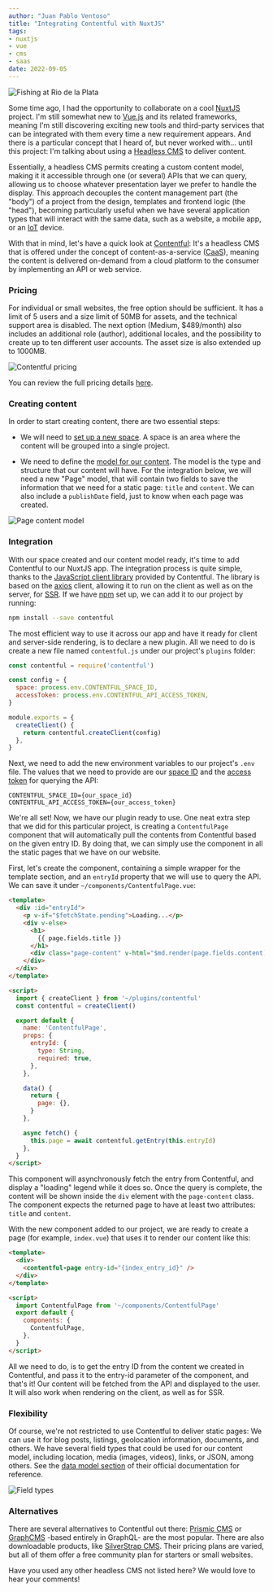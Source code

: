 ```yaml
---
author: "Juan Pablo Ventoso"
title: "Integrating Contentful with NuxtJS"
tags:
- nuxtjs
- vue
- cms
- saas
date: 2022-09-05
---
```


![Fishing at Rio de la Plata](/2022/09/integrating-contentful-with-nuxt/fishing-rio-de-la-plata-sunset.jpg)

<!-- Photo by Juan Pablo Ventoso -->

Some time ago, I had the opportunity to collaborate on a cool [NuxtJS](https://nuxtjs.org/) project. I'm still somewhat new to [Vue.js](https://vuejs.org/) and its related frameworks, meaning I'm still discovering exciting new tools and third-party services that can be integrated with them every time a new requirement appears. And there is a particular concept that I heard of, but never worked with... until this project: I'm talking about using a [Headless CMS](https://en.wikipedia.org/wiki/Headless_content_management_system) to deliver content.

Essentially, a headless CMS permits creating a custom content model, making it it accessible through one (or several) APIs that we can query, allowing us to choose whatever presentation layer we prefer to handle the display. This approach decouples the content management part (the "body") of a project from the design, templates and frontend logic (the "head"), becoming particularly useful when we have several application types that will interact with the same data, such as a website, a mobile app, or an [IoT](https://en.wikipedia.org/wiki/Internet_of_things) device.

With that in mind, let's have a quick look at [Contentful](https://www.contentful.com/): It's a headless CMS that is offered under the concept of content-as-a-service ([CaaS](https://www.contentful.com/r/knowledgebase/content-as-a-service/)), meaning the content is delivered on-demand from a cloud platform to the consumer by implementing an API or web service.

### Pricing

For individual or small websites, the free option should be sufficient. It has a limit of 5 users and a size limit of 50MB for assets, and the technical support area is disabled. The next option (Medium, $489/month) also includes an additional role (author), additional locales, and the possibility to create up to ten different user accounts. The asset size is also extended up to 1000MB.

![Contentful pricing](/2022/09/integrating-contentful-with-nuxt/contentful-pricing.jpg)

You can review the full pricing details [here](https://www.contentful.com/pricing/).

### Creating content

In order to start creating content, there are two essential steps:

* We will need to [set up a new space](https://www.contentful.com/help/contentful-101/#step-2-create-a-space). A space is an area where the content will be grouped into a single project.

* We need to define the [model for our content](https://www.contentful.com/help/contentful-101/#step-3-create-the-content-model). The model is the type and structure that our content will have. For the integration below, we will need a new "Page" model, that will contain two fields to save the information that we need for a static page: `title` and `content`. We can also include a `publishDate` field, just to know when each page was created.

![Page content model](/2022/09/integrating-contentful-with-nuxt/page-content-model.jpg)

### Integration

With our space created and our content model ready, it's time to add Contentful to our NuxtJS app. The integration process is quite simple, thanks to the [JavaScript client library](https://www.npmjs.com/package/contentful) provided by Contentful. The library is based on the [axios](https://github.com/axios/axios) client, allowing it to run on the client as well as on the server, for [SSR](https://nuxtjs.org/docs/concepts/server-side-rendering/). If we have [npm](https://www.npmjs.com/) set up, we can add it to our project by running:

```bash
npm install --save contentful
```

The most efficient way to use it across our app and have it ready for client and server-side rendering, is to declare a new plugin. All we need to do is create a new file named `contentful.js` under our project's `plugins` folder:

```js
const contentful = require('contentful')

const config = {
  space: process.env.CONTENTFUL_SPACE_ID,
  accessToken: process.env.CONTENTFUL_API_ACCESS_TOKEN,
}

module.exports = {
  createClient() {
    return contentful.createClient(config)
  },
}
```

Next, we need to add the new environment variables to our project's `.env` file. The values that we need to provide are our [space ID](https://www.contentful.com/help/find-space-id/) and the [access token](https://www.contentful.com/developers/docs/references/authentication/) for querying the API:

```
CONTENTFUL_SPACE_ID={our_space_id}
CONTENTFUL_API_ACCESS_TOKEN={our_access_token}
```

We're all set! Now, we have our plugin ready to use. One neat extra step that we did for this particular project, is creating a `ContentfulPage` component that will automatically pull the contents from Contentful based on the given entry ID. By doing that, we can simply use the component in all the static pages that we have on our website.

First, let's create the component, containing a simple wrapper for the template section, and an `entryId` property that we will use to query the API. We can save it under `~/components/ContentfulPage.vue`:

```html
<template>
  <div :id="entryId">
    <p v-if="$fetchState.pending">Loading...</p>
    <div v-else>
      <h1>
        {{ page.fields.title }}
      </h1>
      <div class="page-content" v-html="$md.render(page.fields.content)" />
    </div>
  </div>
</template>

<script>
  import { createClient } from '~/plugins/contentful'
  const contentful = createClient()

  export default {
    name: 'ContentfulPage',
    props: {
      entryId: {
        type: String,
        required: true,
      },
    },

    data() {
      return {
        page: {},
      }
    },

    async fetch() {
      this.page = await contentful.getEntry(this.entryId)
    },
  }
</script>
```

This component will asynchronously fetch the entry from Contentful, and display a "loading" legend while it does so. Once the query is complete, the content will be shown inside the `div` element with the `page-content` class. The component expects the returned page to have at least two attributes: `title` and `content`.

With the new component added to our project, we are ready to create a page (for example, `index.vue`) that uses it to render our content like this:

```html
<template>
  <div>
    <contentful-page entry-id="{index_entry_id}" />
  </div>
</template>

<script>
  import ContentfulPage from '~/components/ContentfulPage'
  export default {
    components: {
      ContentfulPage,
    },
  }
</script>
```

All we need to do, is to get the entry ID from the content we created in Contentful, and pass it to the entry-id parameter of the component, and that's it! Our content will be fetched from the API and displayed to the user. It will also work when rendering on the client, as well as for SSR.

### Flexibility

Of course, we're not restricted to use Contentful to deliver static pages: We can use it for blog posts, listings, geolocation information, documents, and others. We have several field types that could be used for our content model, including location, media (images, videos), links, or JSON, among others. See the [data model section](https://www.contentful.com/developers/docs/concepts/data-model/) of their official documentation for reference.

![Field types](/2022/09/integrating-contentful-with-nuxt/add-new-field-types.jpg)

### Alternatives

There are several alternatives to Contentful out there: [Prismic CMS](https://prismic.io/) or [GraphCMS](https://graphcms.com/) -based entirely in GraphQL- are the most popular. There are also downloadable products, like [SilverStrap CMS](https://www.silverstripe.org/). Their pricing plans are varied, but all of them offer a free community plan for starters or small websites.

Have you used any other headless CMS not listed here? We would love to hear your comments!